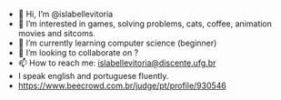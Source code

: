- 👋 Hi, I’m @islabellevitoria
- 👀 I’m interested in games, solving problems, cats, coffee, animation movies and sitcoms.
- 🌱 I’m currently learning computer science (beginner)
- 💞️ I’m looking to collaborate on ?
- 📫 How to reach me: islabellevitoria@discente.ufg.br
- I speak english and portuguese fluently.
- https://www.beecrowd.com.br/judge/pt/profile/930546

<!---
islabellevitoria/islabellevitoria is a ✨ special ✨ repository because its `README.md` (this file) appears on your GitHub profile.
You can click the Preview link to take a look at your changes.
--->
